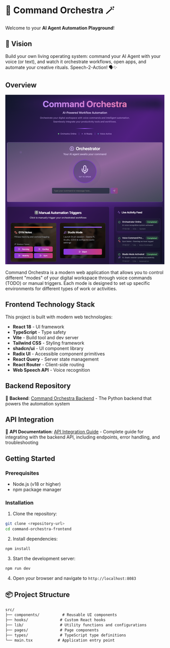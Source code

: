 # 🎻 Command Orchestra 🪄

Welcome to your **AI Agent Automation Playground**!

## 🧬 Vision

Build your own living operating system: command your AI Agent with your voice (or text), and watch it orchestrate workflows, open apps, and automate your creative rituals. Speech-2-Action! 🗣️✨

## Overview

<img src="public/assets/images/Frontend-31-5-2025.png" alt="Command Orchestra Frontend Screenshot" width="500">

Command Orchestra is a modern web application that allows you to control different "modes" of your digital workspace through voice commands (TODO) or manual triggers. Each mode is designed to set up specific environments for different types of work or activities.

## Frontend Technology Stack

This project is built with modern web technologies:

- **React 18** - UI framework
- **TypeScript** - Type safety
- **Vite** - Build tool and dev server
- **Tailwind CSS** - Styling framework
- **shadcn/ui** - UI component library
- **Radix UI** - Accessible component primitives
- **React Query** - Server state management
- **React Router** - Client-side routing
- **Web Speech API** - Voice recognition

## Backend Repository

🔗 **Backend**: [Command Orchestra Backend](https://github.com/MiMa6/command-orchestra) - The Python backend that powers the automation system

## API Integration

📖 **API Documentation**: [API Integration Guide](./API_INTEGRATION.md) - Complete guide for integrating with the backend API, including endpoints, error handling, and troubleshooting

## Getting Started

### Prerequisites

- Node.js (v18 or higher)
- npm package manager

### Installation

1. Clone the repository:

```sh
git clone <repository-url>
cd command-orchestra-frontend
```

2. Install dependencies:

```sh
npm install
```

3. Start the development server:

```sh
npm run dev
```

4. Open your browser and navigate to `http://localhost:8083`

## 📦 Project Structure

```
src/
├── components/          # Reusable UI components
├── hooks/              # Custom React hooks
├── lib/                # Utility functions and configurations
├── pages/              # Page components
├── types/              # TypeScript type definitions
└── main.tsx           # Application entry point
```
